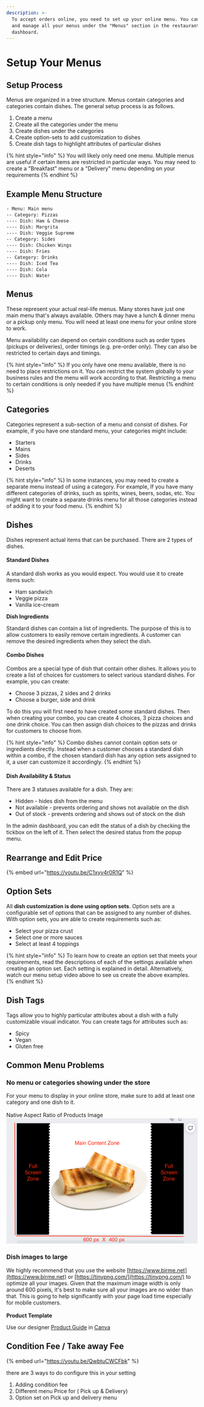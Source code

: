 ```yaml
---
description: >-
  To accept orders online, you need to set up your online menu. You can create
  and manage all your menus under the "Menus" section in the restaurant
  dashboard.
---
```


# Setup Your Menus

## Setup Process

Menus are organized in a tree structure. Menus contain categories and categories contain dishes. The general setup process is as follows.

1. Create a menu
2. Create all the categories under the menu
3. Create dishes under the categories
4. Create option-sets to add customization to dishes
5. Create dish tags to highlight attributes of particular dishes

{% hint style="info" %}
You will likely only need one menu. Multiple menus are useful if certain items are restricted in particular ways. You may need to create a "Breakfast" menu or a "Delivery" menu depending on your requirements
{% endhint %}

## Example Menu Structure

```
- Menu: Main menu
-- Category: Pizzas
---- Dish: Ham & Cheese
---- Dish: Margrita
---- Dish: Veggie Supreme
-- Category: Sides
---- Dish: Chicken Wings
---- Dish: Fries
-- Category: Drinks
---- Dish: Iced Tea
---- Dish: Cola
---- Dish: Water
```

## Menus

These represent your actual real-life menus. Many stores have just one main menu that's always available. Others may have a lunch & dinner menu or a pickup only menu. You will need at least one menu for your online store to work.

Menu availability can depend on certain conditions such as order types (pickups or deliveries), order timings (e.g. pre-order only). They can also be restricted to certain days and timings.

{% hint style="info" %}
If you only have one menu available, there is no need to place restrictions on it. You can restrict the system globally to your business rules and the menu will work according to that. Restricting a menu to certain conditions is only needed if you have multiple menus
{% endhint %}

## Categories

Categories represent a sub-section of a menu and consist of dishes. For example, if you have one standard menu, your categories might include:

* Starters
* Mains
* Sides
* Drinks
* Deserts

{% hint style="info" %}
In some instances, you may need to create a separate menu instead of using a category. For example, If you have many different categories of drinks, such as spirits, wines, beers, sodas, etc. You might want to create a separate drinks menu for all those categories instead of adding it to your food menu.
{% endhint %}

## Dishes

Dishes represent actual items that can be purchased. There are 2 types of dishes.

#### Standard Dishes

A standard dish works as you would expect. You would use it to create items such:

* Ham sandwich
* Veggie pizza
* Vanilla ice-cream

**Dish Ingredients**

Standard dishes can contain a list of ingredients. The purpose of this is to allow customers to easily remove certain ingredients. A customer can remove the desired ingredients when they select the dish.

#### Combo Dishes

Combos are a special type of dish that contain other dishes. It allows you to create a list of choices for customers to select various standard dishes. For example, you can create:

* Choose 3 pizzas, 2 sides and 2 drinks
* Choose a burger, side and drink

To do this you will first need to have created some standard dishes. Then when creating your combo, you can create 4 choices, 3 pizza choices and one drink choice. You can then assign dish choices to the pizzas and drinks for customers to choose from.

{% hint style="info" %}
Combo dishes cannot contain option sets or ingredients directly. Instead when a customer chooses a standard dish within a combo, if the chosen standard dish has any option sets assigned to it, a user can customize it accordingly.
{% endhint %}

#### Dish Availability & Status

There are 3 statuses available for a dish. They are:

* Hidden - hides dish from the menu
* Not available - prevents ordering and shows not available on the dish
* Out of stock - prevents ordering and shows out of stock on the dish

In the admin dashboard, you can edit the status of a dish by checking the tickbox on the left of it. Then select the desired status from the popup menu.

## Rearrange and Edit Price

{% embed url="https://youtu.be/C1xyv4r0R1Q" %}

## Option Sets

All **dish customization is done using option sets**. Option sets are a configurable set of options that can be assigned to any number of dishes. With option sets, you are able to create requirements such as:

* Select your pizza crust
* Select one or more sauces
* Select at least 4 toppings

{% hint style="info" %}
To learn how to create an option set that meets your requirements, read the descriptions of each of the settings available when creating an option set. Each setting is explained in detail. Alternatively, watch our menu setup video above to see us create the above examples.
{% endhint %}

## Dish Tags

Tags allow you to highly particular attributes about a dish with a fully customizable visual indicator. You can create tags for attributes such as:

* Spicy
* Vegan
* Gluten free

## Common Menu Problems

### **No menu or categories showing under the store**

For your menu to display in your online store, make sure to add at least one category and one dish to it.\
\
Native Aspect Ratio of Products Image \
<img src="../.gitbook/assets/Screenshot 2022-04-25 at 2.57.17 PM.png" alt="" data-size="original">

### **Dish images to large**

We highly recommend that you use the website [https://www.birme.net](https://www.birme.net) or [https://tinypng.com/](https://tinypng.com/) to optimize all your images. Given that the maximum image width is only around 600 pixels, it's best to make sure all your images are no wider than that. This is going to help significantly with your page load time especially for mobile customers.\
\
**Product Template**

Use our designer [Product Guide](https://www.canva.com/design/DAE-3vXKwqA/AuPB\_3hu9b23aiChxKpL3w/view?utm\_content=DAE-3vXKwqA\&utm\_campaign=designshare\&utm\_medium=link\&utm\_source=publishsharelink\&mode=preview) in [Canva](https://www.canva.com/)

## Condition Fee / Take away Fee

{% embed url="https://youtu.be/QwbtuCWCFbk" %}

there are 3 ways to do configure this in your setting

1. Adding condition fee
2. Different menu Price for ( Pick up & Delivery)
3. Option set on Pick up and delivery menu

## &#x20;
